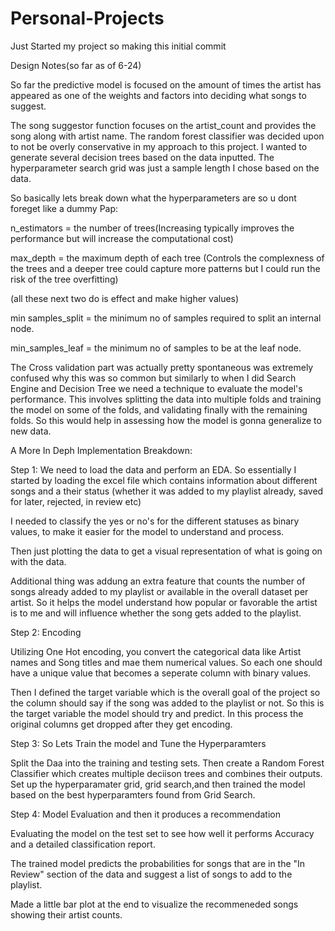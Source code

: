 # Personal-Projects
Just Started my project so making this initial commit

Design Notes(so far as of 6-24)

So far the predictive model is focused on the amount of times the artist has appeared as one of the weights and factors into deciding what songs to suggest.

The song suggestor function focuses on the artist_count and provides the song along with artist name. The random forest classifier was decided upon to not be overly conservative in my approach to this project. I wanted to generate several decision trees based on the data inputted. The hyperparameter search grid was just a sample length I chose based on the data. 

So basically lets break down what the hyperparameters are so u dont foreget like a dummy Pap: 


n_estimators = the number of trees(Increasing typically improves the performance but will increase the computational cost)

max_depth = the maximum depth of each tree (Controls the complexness of the trees and a deeper tree could capture more patterns but I could run the risk of the tree overfitting)

(all these next two do is effect and make higher values)

min samples_split = the minimum no of samples required to split an internal node. 

min_samples_leaf = the minimum no of samples to be at the leaf node.

The Cross validation part was actually pretty spontaneous was extremely confused why this was so common but similarly to when I did Search Engine and Decision Tree we need a technique to evaluate the model's performance. 
This involves splitting the data into multiple folds and training the model on some of the folds, and validating finally with the remaining folds. So this would help in assessing how the model is gonna generalize to new data. 

A More In Deph Implementation Breakdown: 

Step 1: We need to load the data and perform an EDA. So essentially I started by loading the excel file which contains information about different songs and a their status (whether it was added to my playlist already, saved for later, rejected, in review etc)

I needed to classify the yes or no's for the different statuses as binary values, to make it easier for the model to understand and process. 

Then just plotting the data to get a visual representation of what is going on with the data. 

Additional thing was addung an extra feature that counts the number of songs already added to my playlist or available in the overall dataset per artist. So it helps the model understand how popular or favorable the artist is to me and will influence whether the song gets added to the playlist. 

Step 2: Encoding

Utilizing One Hot encoding, you convert the categorical data like Artist names and Song titles and mae them numerical values. So each one should have a unique value that becomes a seperate column with binary values. 

Then I defined the target variable which is the overall goal of the project so the column should say if the song was added to the playlist or not. So this is the target variable the model should try and predict. 
In this process the original columns get dropped after they get encoding. 

Step 3: So Lets Train the model and Tune the Hyperparamters

Split the Daa into the training and testing sets. Then create a Random Forest Classifier which creates multiple deciison trees and combines their outputs. 
Set up the hyperparamater grid, grid search,and then trained the model based on the best hyperparamters found from Grid Search. 

Step 4: Model Evaluation and then it produces a recommendation

Evaluating the model on the test set to see how well it performs Accuracy and a detailed classification report. 

The trained model predicts the probabilities for songs that are in the "In Review" section of the data and suggest a list of songs to add to the playlist. 

Made a little bar plot at the end to visualize the recommeneded songs showing their artist counts. 





